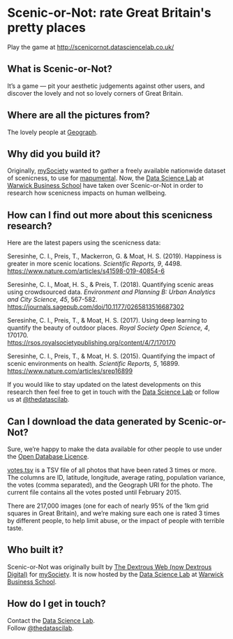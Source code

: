 # Scenic-or-Not: rate Great Britain's pretty places

Play the game at http://scenicornot.datasciencelab.co.uk/

## What is Scenic-or-Not?

It’s a game — pit your aesthetic judgements against other users, and discover the lovely and not so lovely corners of Great Britain.

## Where are all the pictures from?

The lovely people at [Geograph](http://www.geograph.org.uk/).

## Why did you build it?

Originally, [mySociety](http://www.mysociety.org/) wanted to gather a freely available nationwide dataset of scenicness, to use for [mapumental](https://mapumental.com/). Now, the [Data Science Lab](http://www.datasciencelab.co.uk/) at [Warwick Business School](http://www.wbs.ac.uk/) have taken over Scenic-or-Not in order to research how scenicness impacts on human wellbeing.

## How can I find out more about this scenicness research?

Here are the latest papers using the scenicness data:

Seresinhe, C. I., Preis, T., Mackerron, G. & Moat, H. S. (2019). Happiness is greater in more scenic locations. _Scientific Reports, 9_, 4498.  
https://www.nature.com/articles/s41598-019-40854-6

Seresinhe, C. I., Moat, H. S., & Preis, T. (2018). Quantifying scenic areas using crowdsourced data. _Environment and Planning B: Urban Analytics and City Science, 45_, 567-582.  
https://journals.sagepub.com/doi/10.1177/0265813516687302

Seresinhe, C. I., Preis, T., & Moat, H. S. (2017). Using deep learning to quantify the beauty of outdoor places. _Royal Society Open Science, 4_, 170170.  
https://rsos.royalsocietypublishing.org/content/4/7/170170

Seresinhe, C. I., Preis, T., & Moat, H. S. (2015). Quantifying the impact of scenic environments on health. _Scientific Reports, 5_, 16899.  
https://www.nature.com/articles/srep16899

If you would like to stay updated on the latest developments on this research then feel free to get in touch with the [Data Science Lab](https://www.datasciencelab.co.uk/contact-us) or follow us at [@thedatascilab](https://twitter.com/thedatascilab).

## Can I download the data generated by Scenic-or-Not?

Sure, we’re happy to make the data available for other people to use under the [Open Database Licence](http://opendatacommons.org/licenses/odbl/).

[votes.tsv](http://scenicornot.datasciencelab.co.uk/votes.tsv) is a TSV file of all photos that have been rated 3 times or more. The columns are ID, latitude, longitude, average rating, population variance, the votes (comma separated), and the Geograph URI for the photo. The current file contains all the votes posted until February 2015.

There are 217,000 images (one for each of nearly 95% of the 1km grid squares in Great Britain), and we’re making sure each one is rated 3 times by different people, to help limit abuse, or the impact of people with terrible taste.

## Who built it?

Scenic-or-Not was originally built by [The Dextrous Web (now Dextrous Digital)](https://www.dxw.com/) for [mySociety](http://www.mysociety.org/). It is now hosted by the [Data Science Lab](http://datasciencelab.co.uk/) at [Warwick Business School](http://www.wbs.ac.uk/).

## How do I get in touch?

Contact the [Data Science Lab](https://www.datasciencelab.co.uk/contact-us).  
Follow [@thedatascilab](https://twitter.com/thedatascilab).
